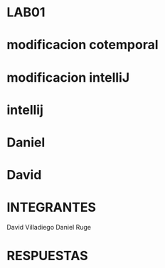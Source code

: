 
# LAB01
# modificacion cotemporal
# modificacion intelliJ 
# intellij 
# Daniel
# David
# INTEGRANTES
David Villadiego
Daniel Ruge
# RESPUESTAS 
